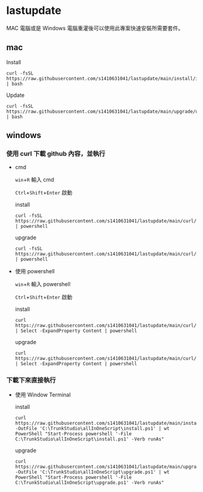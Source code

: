 # lastupdate
MAC 電腦或是 Windows 電腦重灌後可以使用此專案快速安裝所需要套件。

## mac

Install

```
curl -fsSL https://raw.githubusercontent.com/s1410631041/lastupdate/main/install/install.sh | bash
```

Update


```
curl -fsSL https://raw.githubusercontent.com/s1410631041/lastupdate/main/upgrade/upgrade.sh | bash
```

## windows

### 使用 curl 下載 github 內容，並執行

- cmd

    `win`+`R` 輸入 cmd

    `Ctrl`+`Shift`+`Enter` 啟動

    install
    ```
    curl -fsSL https://raw.githubusercontent.com/s1410631041/lastupdate/main/curl/curlInstall.ps1 | powershell
    ```

    upgrade
    ```
    curl -fsSL https://raw.githubusercontent.com/s1410631041/lastupdate/main/curl/curlUpgrade.ps1 | powershell
    ```

- 使用 powershell

    `win`+`R` 輸入 powershell

    `Ctrl`+`Shift`+`Enter` 啟動

    install
    ```
    curl https://raw.githubusercontent.com/s1410631041/lastupdate/main/curl/curlInstall.ps1 | Select -ExpandProperty Content | powershell
    ```

    upgrade
    ```
    curl https://raw.githubusercontent.com/s1410631041/lastupdate/main/curl/curlUpgrade.ps1 | Select -ExpandProperty Content | powershell
    ```

### 下載下來直接執行

- 使用 Window Terminal

    install
    ```
    curl https://raw.githubusercontent.com/s1410631041/lastupdate/main/install/install.ps1 -OutFile 'C:\TrunkStudio\allInOneScript\install.ps1' | wt PowerShell "Start-Process powershell '-File C:\TrunkStudio\allInOneScript\install.ps1' -Verb runAs"
    ```

    upgrade
    ```
    curl https://raw.githubusercontent.com/s1410631041/lastupdate/main/upgrade/upgrade.ps1 -OutFile 'C:\TrunkStudio\allInOneScript\upgrade.ps1' | wt PowerShell "Start-Process powershell '-File C:\TrunkStudio\allInOneScript\upgrade.ps1' -Verb runAs"
    ```
